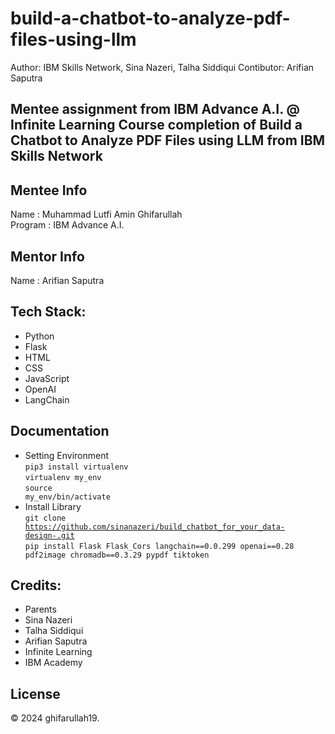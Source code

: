 # build-a-chatbot-to-analyze-pdf-files-using-llm
Author: IBM Skills Network, Sina Nazeri, Talha Siddiqui
Contibutor: Arifian Saputra

Mentee assignment from IBM Advance A.I. @ Infinite Learning 
Course completion of Build a Chatbot to Analyze PDF Files using LLM from IBM Skills Network
---

## Mentee Info
Name    : Muhammad Lutfi Amin Ghifarullah
<br>
Program : IBM Advance A.I.

## Mentor Info
Name     : Arifian Saputra

## Tech Stack:
- Python
- Flask
- HTML
- CSS
- JavaScript
- OpenAI
- LangChain

## Documentation
- Setting Environment <br>
  <code>pip3 install virtualenv</code> <br>
  <code>virtualenv my_env</code> <br>
  <code>source my_env/bin/activate</code>
- Install Library <br>
  <code>git clone https://github.com/sinanazeri/build_chatbot_for_your_data-design-.git</code> <br>
  <code>pip install Flask Flask_Cors langchain==0.0.299 openai==0.28 pdf2image chromadb==0.3.29 pypdf tiktoken</code> <br>

## Credits:
- Parents
- Sina Nazeri
- Talha Siddiqui
- Arifian Saputra
- Infinite Learning
- IBM Academy

## License
&copy; 2024 ghifarullah19.